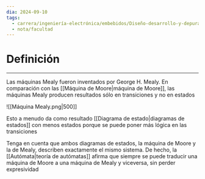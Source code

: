 ```yaml
---
dia: 2024-09-10
tags:
  - carrera/ingeniería-electrónica/embebidos/Diseño-desarrollo-y-depuración
  - nota/facultad
---
```

# Definición
---
Las máquinas Mealy fueron inventados por George H. Mealy. En comparación con las [[Máquina de Moore|máquina de Moore]], las máquinas Mealy producen resultados sólo en transiciones y no en estados

![[Máquina Mealy.png|500]]

Esto a menudo da como resultado [[Diagrama de estado|diagramas de estados]] con menos estados porque se puede poner más lógica en las transiciones

Tenga en cuenta que ambos diagramas de estados, la máquina de Moore y la de Mealy, describen exactamente el mismo sistema. De hecho, la [[Autómata|teoría de autómatas]] afirma que siempre se puede traducir una máquina de Moore a una máquina de Mealy y viceversa, sin perder expresividad